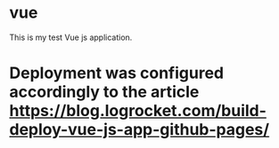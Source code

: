 # vue
This is my test Vue js application.

# Deployment was configured accordingly to the article  https://blog.logrocket.com/build-deploy-vue-js-app-github-pages/ 

